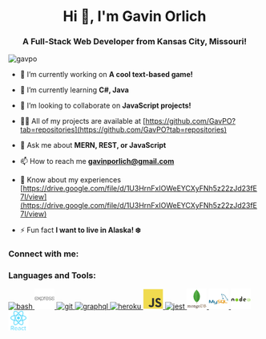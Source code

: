 <h1 align="center">Hi 👋, I'm Gavin Orlich</h1>
<h3 align="center">A Full-Stack Web Developer from Kansas City, Missouri!</h3>

<p align="left"> <img src="https://komarev.com/ghpvc/?username=gavpo&label=Profile%20views:&color=993bd8&style=flat-square" alt="gavpo" /> </p>

- 🔭 I’m currently working on **A cool text-based game!**

- 🌱 I’m currently learning **C#, Java**

- 👯 I’m looking to collaborate on **JavaScript projects!**

- 👨‍💻 All of my projects are available at [https://github.com/GavPO?tab=repositories](https://github.com/GavPO?tab=repositories)

- 💬 Ask me about **MERN, REST, or JavaScript**

- 📫 How to reach me **gavinporlich@gmail.com**

- 📄 Know about my experiences [https://drive.google.com/file/d/1U3HrnFxIOWeEYCXyFNh5z22zJd23fE7I/view](https://drive.google.com/file/d/1U3HrnFxIOWeEYCXyFNh5z22zJd23fE7I/view)

- ⚡ Fun fact **I want to live in Alaska! ❄️**

<h3 align="left">Connect with me:</h3>
<p align="left">
</p>

<h3 align="left">Languages and Tools:</h3>
<p align="left"> <a href="https://www.gnu.org/software/bash/" target="_blank" rel="noreferrer"> <img src="https://www.vectorlogo.zone/logos/gnu_bash/gnu_bash-icon.svg" alt="bash" width="40" height="40"/> </a> <a href="https://expressjs.com" target="_blank" rel="noreferrer"> <img src="https://raw.githubusercontent.com/devicons/devicon/master/icons/express/express-original-wordmark.svg" alt="express" width="40" height="40"/> </a> <a href="https://git-scm.com/" target="_blank" rel="noreferrer"> <img src="https://www.vectorlogo.zone/logos/git-scm/git-scm-icon.svg" alt="git" width="40" height="40"/> </a> <a href="https://graphql.org" target="_blank" rel="noreferrer"> <img src="https://www.vectorlogo.zone/logos/graphql/graphql-icon.svg" alt="graphql" width="40" height="40"/> </a> <a href="https://heroku.com" target="_blank" rel="noreferrer"> <img src="https://www.vectorlogo.zone/logos/heroku/heroku-icon.svg" alt="heroku" width="40" height="40"/> </a> <a href="https://developer.mozilla.org/en-US/docs/Web/JavaScript" target="_blank" rel="noreferrer"> <img src="https://raw.githubusercontent.com/devicons/devicon/master/icons/javascript/javascript-original.svg" alt="javascript" width="40" height="40"/> </a> <a href="https://jestjs.io" target="_blank" rel="noreferrer"> <img src="https://www.vectorlogo.zone/logos/jestjsio/jestjsio-icon.svg" alt="jest" width="40" height="40"/> </a> <a href="https://www.mongodb.com/" target="_blank" rel="noreferrer"> <img src="https://raw.githubusercontent.com/devicons/devicon/master/icons/mongodb/mongodb-original-wordmark.svg" alt="mongodb" width="40" height="40"/> </a> <a href="https://www.mysql.com/" target="_blank" rel="noreferrer"> <img src="https://raw.githubusercontent.com/devicons/devicon/master/icons/mysql/mysql-original-wordmark.svg" alt="mysql" width="40" height="40"/> </a> <a href="https://nodejs.org" target="_blank" rel="noreferrer"> <img src="https://raw.githubusercontent.com/devicons/devicon/master/icons/nodejs/nodejs-original-wordmark.svg" alt="nodejs" width="40" height="40"/> </a> <a href="https://reactjs.org/" target="_blank" rel="noreferrer"> <img src="https://raw.githubusercontent.com/devicons/devicon/master/icons/react/react-original-wordmark.svg" alt="react" width="40" height="40"/> </a> </p>

